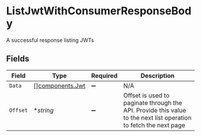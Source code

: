 # ListJwtWithConsumerResponseBody

A successful response listing JWTs


## Fields

| Field                                                                                                            | Type                                                                                                             | Required                                                                                                         | Description                                                                                                      |
| ---------------------------------------------------------------------------------------------------------------- | ---------------------------------------------------------------------------------------------------------------- | ---------------------------------------------------------------------------------------------------------------- | ---------------------------------------------------------------------------------------------------------------- |
| `Data`                                                                                                           | [][components.Jwt](../../models/components/jwt.md)                                                               | :heavy_minus_sign:                                                                                               | N/A                                                                                                              |
| `Offset`                                                                                                         | **string*                                                                                                        | :heavy_minus_sign:                                                                                               | Offset is used to paginate through the API. Provide this value to the next list operation to fetch the next page |